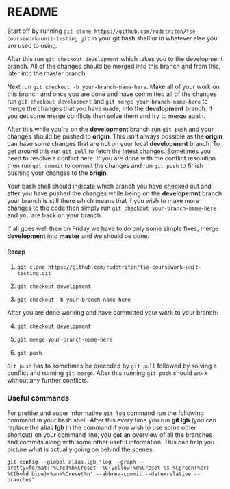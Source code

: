 # README #

Start off by running ```git clone https://github.com/rudotriton/fse-coursework-unit-testing.git``` in your git bash shell or in whatever else you are used to using.

After this run ```git checkout development``` which takes you to the development branch.
 All of the changes should be merged into this branch and from this, later into the master 
 branch.

Next run ```git checkout -b your-branch-name-here```. Make all of your work on this branch 
and once you are done and have committed all of the changes run ```git checkout development``` 
and ```git merge your-branch-name-here``` to merge the changes that you have made, into
 the **development** branch. If you get some merge conflicts then solve them and try to merge again.

After this while you're on the **development** branch run ```git push``` and your changes 
should be pushed to **origin**. This isn't always possible as the **origin** can have some 
changes that are not on your local **development** branch. To get around this run ```git pull``` 
to fetch the latest changes. Sometimes you need to resolve a conflict here. If you are done with 
the conflict resolution then run ```git commit``` to commit the changes and run ```git push``` 
to finish pushing your changes to the **origin**.

Your bash shell should indicate which branch you have checked out and after you have pushed the changes while being on the **developemnt** branch your branch is still there which means that if you wish to make more changes to the code then simply run ```git checkout your-branch-name-here``` and you are back on your branch.

If all goes well then on Friday we have to do only some simple fixes, merge **development** into **master** and we should be done.

#### Recap ####

1. ```git clone https://github.com/rudotriton/fse-coursework-unit-testing.git```

2. ```git checkout development```

3. ```git checkout -b your-branch-name-here```

After you are done working and have committed your work to your branch:

4. ```git checkout development```

5. ```git merge your-branch-name-here```

6. ```git push```

```Git push``` has to sometimes be preceded by ```git pull``` followed by solving a conflict
 and running ```git merge```. After this running ```git push``` should work without any
  further conflicts.



### Useful commands ###

For prettier and super informative ```git log``` command run the following command in your bash shell. After this every time you run **git lgb** (you can replace the alias **lgb** in the command if you wish to use some other shortcut) on your command line, you get an overview of all the branches and commits along with some other useful information. This can help you picture what is actually going on behind the scenes.

```git config --global alias.lgb "log --graph --pretty=format:'%Cred%h%Creset -%C(yellow)%d%Creset %s %Cgreen(%cr) %C(bold blue)<%an>%Creset%n' --abbrev-commit --date=relative --branches"```

